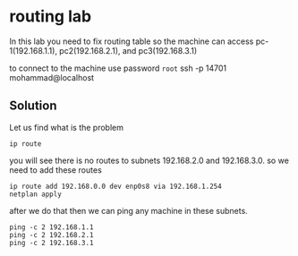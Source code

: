# routing lab
In this lab you need to fix routing table so the machine can access pc-1(192.168.1.1), pc2(192.168.2.1), and pc3(192.168.3.1)

to connect to the machine use password `root`
ssh -p 14701 mohammad@localhost

## Solution
Let us find what is the problem
```
ip route
```
 you will see there is no routes to subnets 192.168.2.0 and 192.168.3.0. so we need to add these routes

```
ip route add 192.168.0.0 dev enp0s8 via 192.168.1.254
netplan apply
```

after we do that then we can ping any machine in these subnets.
```
ping -c 2 192.168.1.1
ping -c 2 192.168.2.1
ping -c 2 192.168.3.1

```


